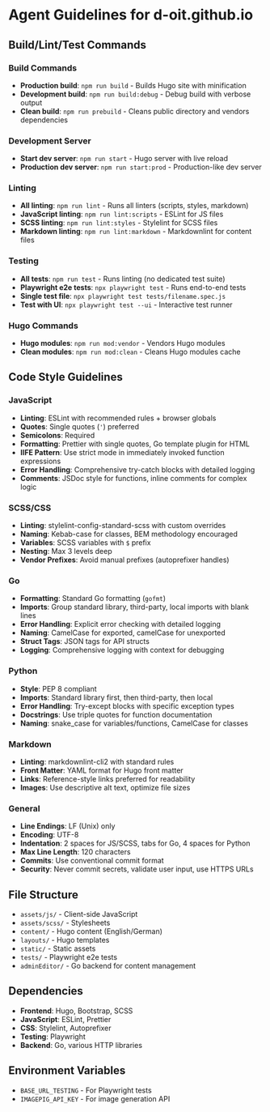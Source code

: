 # Agent Guidelines for d-oit.github.io

## Build/Lint/Test Commands

### Build Commands

- **Production build**: `npm run build` - Builds Hugo site with minification
- **Development build**: `npm run build:debug` - Debug build with verbose output
- **Clean build**: `npm run prebuild` - Cleans public directory and vendors dependencies

### Development Server

- **Start dev server**: `npm run start` - Hugo server with live reload
- **Production dev server**: `npm run start:prod` - Production-like dev server

### Linting

- **All linting**: `npm run lint` - Runs all linters (scripts, styles, markdown)
- **JavaScript linting**: `npm run lint:scripts` - ESLint for JS files
- **SCSS linting**: `npm run lint:styles` - Stylelint for SCSS files
- **Markdown linting**: `npm run lint:markdown` - Markdownlint for content files

### Testing

- **All tests**: `npm run test` - Runs linting (no dedicated test suite)
- **Playwright e2e tests**: `npx playwright test` - Runs end-to-end tests
- **Single test file**: `npx playwright test tests/filename.spec.js`
- **Test with UI**: `npx playwright test --ui` - Interactive test runner

### Hugo Commands

- **Hugo modules**: `npm run mod:vendor` - Vendors Hugo modules
- **Clean modules**: `npm run mod:clean` - Cleans Hugo modules cache

## Code Style Guidelines

### JavaScript

- **Linting**: ESLint with recommended rules + browser globals
- **Quotes**: Single quotes (`'`) preferred
- **Semicolons**: Required
- **Formatting**: Prettier with single quotes, Go template plugin for HTML
- **IIFE Pattern**: Use strict mode in immediately invoked function expressions
- **Error Handling**: Comprehensive try-catch blocks with detailed logging
- **Comments**: JSDoc style for functions, inline comments for complex logic

### SCSS/CSS

- **Linting**: stylelint-config-standard-scss with custom overrides
- **Naming**: Kebab-case for classes, BEM methodology encouraged
- **Variables**: SCSS variables with `$` prefix
- **Nesting**: Max 3 levels deep
- **Vendor Prefixes**: Avoid manual prefixes (autoprefixer handles)

### Go

- **Formatting**: Standard Go formatting (`gofmt`)
- **Imports**: Group standard library, third-party, local imports with blank lines
- **Error Handling**: Explicit error checking with detailed logging
- **Naming**: CamelCase for exported, camelCase for unexported
- **Struct Tags**: JSON tags for API structs
- **Logging**: Comprehensive logging with context for debugging

### Python

- **Style**: PEP 8 compliant
- **Imports**: Standard library first, then third-party, then local
- **Error Handling**: Try-except blocks with specific exception types
- **Docstrings**: Use triple quotes for function documentation
- **Naming**: snake_case for variables/functions, CamelCase for classes

### Markdown

- **Linting**: markdownlint-cli2 with standard rules
- **Front Matter**: YAML format for Hugo front matter
- **Links**: Reference-style links preferred for readability
- **Images**: Use descriptive alt text, optimize file sizes

### General

- **Line Endings**: LF (Unix) only
- **Encoding**: UTF-8
- **Indentation**: 2 spaces for JS/SCSS, tabs for Go, 4 spaces for Python
- **Max Line Length**: 120 characters
- **Commits**: Use conventional commit format
- **Security**: Never commit secrets, validate user input, use HTTPS URLs

## File Structure

- `assets/js/` - Client-side JavaScript
- `assets/scss/` - Stylesheets
- `content/` - Hugo content (English/German)
- `layouts/` - Hugo templates
- `static/` - Static assets
- `tests/` - Playwright e2e tests
- `adminEditor/` - Go backend for content management

## Dependencies

- **Frontend**: Hugo, Bootstrap, SCSS
- **JavaScript**: ESLint, Prettier
- **CSS**: Stylelint, Autoprefixer
- **Testing**: Playwright
- **Backend**: Go, various HTTP libraries

## Environment Variables

- `BASE_URL_TESTING` - For Playwright tests
- `IMAGEPIG_API_KEY` - For image generation API
